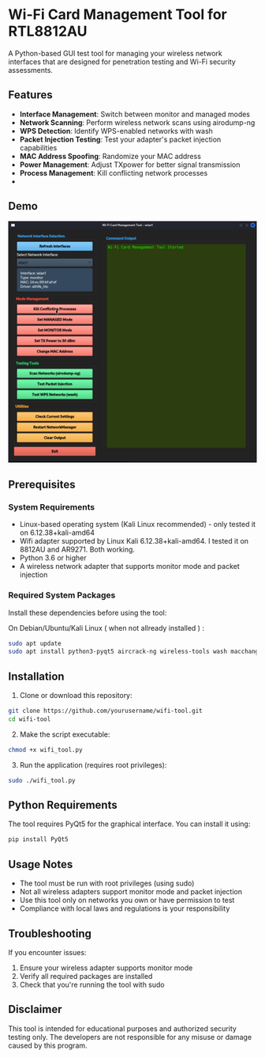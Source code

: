 # Wi-Fi Card Management Tool for RTL8812AU

A Python-based GUI test tool for managing your wireless network interfaces that are designed for penetration testing and Wi-Fi security assessments.

## Features

- **Interface Management**: Switch between monitor and managed modes
- **Network Scanning**: Perform wireless network scans using airodump-ng
- **WPS Detection**: Identify WPS-enabled networks with wash
- **Packet Injection Testing**: Test your adapter's packet injection capabilities
- **MAC Address Spoofing**: Randomize your MAC address
- **Power Management**: Adjust TXpower for better signal transmission
- **Process Management**: Kill conflicting network processes
- 
## Demo

![Wi-Fi Tool Demo](test.gif)

## Prerequisites

### System Requirements
- Linux-based operating system (Kali Linux recommended) - only tested it on 6.12.38+kali-amd64
- Wifi adapter supported by Linux Kali 6.12.38+kali-amd64. I tested it on 8812AU and AR9271. Both working.
- Python 3.6 or higher
- A wireless network adapter that supports monitor mode and packet injection

### Required System Packages
Install these dependencies before using the tool:

On Debian/Ubuntu/Kali Linux ( when not allready installed ) :
```bash
sudo apt update
sudo apt install python3-pyqt5 aircrack-ng wireless-tools wash macchanger ethtool
```

## Installation

1. Clone or download this repository:
```bash
git clone https://github.com/yourusername/wifi-tool.git
cd wifi-tool
```

2. Make the script executable:
```bash
chmod +x wifi_tool.py
```

3. Run the application (requires root privileges):
```bash
sudo ./wifi_tool.py
```

## Python Requirements

The tool requires PyQt5 for the graphical interface. You can install it using:

```bash
pip install PyQt5
```

## Usage Notes

- The tool must be run with root privileges (using sudo)
- Not all wireless adapters support monitor mode and packet injection
- Use this tool only on networks you own or have permission to test
- Compliance with local laws and regulations is your responsibility

## Troubleshooting

If you encounter issues:
1. Ensure your wireless adapter supports monitor mode
2. Verify all required packages are installed
3. Check that you're running the tool with sudo

## Disclaimer

This tool is intended for educational purposes and authorized security testing only. The developers are not responsible for any misuse or damage caused by this program.

